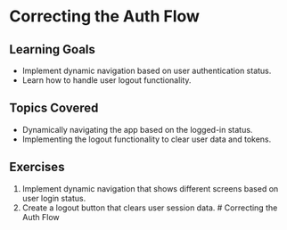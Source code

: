 # Correcting the Auth Flow

## Learning Goals
- Implement dynamic navigation based on user authentication status.
- Learn how to handle user logout functionality.

## Topics Covered
- Dynamically navigating the app based on the logged-in status.
- Implementing the logout functionality to clear user data and tokens.

## Exercises
1. Implement dynamic navigation that shows different screens based on user login status.
2. Create a logout button that clears user session data.
﻿# Correcting the Auth Flow
